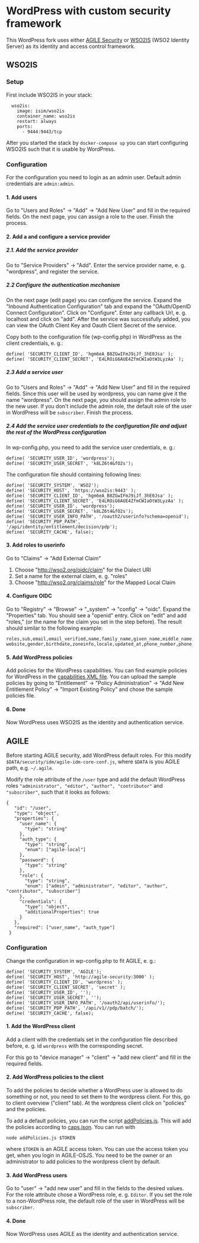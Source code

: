 # WordPress with custom security framework
This WordPress fork uses either [AGILE Security](https://github.com/agile-iot/agile-security) or [WSO2IS](https://wso2.com/identity-and-access-management) (WSO2 Identity Server) as its identity and access control framework.

## WSO2IS
### Setup
First include WSO2IS in your stack:

      wso2is:
        image: isim/wso2is
        container_name: wso2is
        restart: always
        ports:
          - 9444:9443/tcp

After you started the stack by ```docker-compose up``` you can start configuring WSO2IS such that it is usable by WordPress.

### Configuration
For the configuration you need to login as an admin user. Default admin credentials are ```admin:admin```.
#### 1. Add users
Go to "Users and Roles" -> "Add" -> "Add New User" and fill in the required fields. On the next page, you can assign a role to the user. Finish the process.
#### 2. Add a and configure a service provider
##### 2.1. Add the service provider
Go to "Service Providers" -> "Add". Enter the service provider name, e. g. "wordpress", and register the service.
##### 2.2 Configure the authentication mechanism
On the next page (edit page) you can configure the service. Expand the "Inbound Authentication Configuration" tab and expand the "OAuth/OpenID Connect Configuration". Click on "Configure".
Enter any callback Url, e. g. localhost and click on "add". 
After the service was successfully added, you can view the OAuth Client Key and Oauth Client Secret of the service. 

Copy both to the configuration file (wp-config.php) in WordPress as the client credentials, e. g.:

    define( 'SECURITY_CLIENT_ID', 'hgm6eA_B8ZGwIFmJ9iJf_3hE0Jsa' );
    define( 'SECURITY_CLIENT_SECRET', 'E4LROiG6AUE4ZfmCWIaOtW3LyzAa' ); 

##### 2.3 Add a service user

Go to "Users and Roles" -> "Add" -> "Add New User" and fill in the required fields. Since this user will be used by wordpress, you can name give it the name "wordpress". 
On the next page, you should assign the admin role to the new user. If you don't include the admin role, the default role of the user in WordPress will be ```subscriber```. Finish the process.

##### 2.4 Add the service user credentials to the configuration file and adjust the rest of the WordPress configuration

In wp-config.php, you need to add the service user credentials, e. g.:

    define( 'SECURITY_USER_ID', 'wordpress');
    define( 'SECURITY_USER_SECRET', 'k8LZ6t4&fO2s');

The configuration file should containing following lines:

    define( 'SECURITY_SYSTEM', 'WSO2');
    define( 'SECURITY_HOST', 'https://wso2is:9443' );
    define( 'SECURITY_CLIENT_ID', 'hgm6eA_B8ZGwIFmJ9iJf_3hE0Jsa' );
    define( 'SECURITY_CLIENT_SECRET', 'E4LROiG6AUE4ZfmCWIaOtW3LyzAa' );
    define( 'SECURITY_USER_ID', 'wordpress');
    define( 'SECURITY_USER_SECRET', 'k8LZ6t4&fO2s');
    define( 'SECURITY_USER_INFO_PATH', '/oauth2/userinfo?schema=openid');
    define( 'SECURITY_PDP_PATH', '/api/identity/entitlement/decision/pdp');
    define( 'SECURITY_CACHE', false);  

#### 3. Add roles to userinfo

Go to "Claims" -> "Add External Claim"

1. Choose "http://wso2.org/oidc/claim" for the Dialect URI
2. Set a name for the external claim, e. g. "roles"
3. Choose "http://wso2.org/claims/role" for the Mapped Local Claim

#### 4. Configure OIDC
Go to "Registry" -> "Browse" -> "_system" -> "config" -> "oidc". Expand the "Properties" tab. You should see a "openid" entry. Click on "edit" and add "roles," (or the name for the claim you set in the step before). The result should similar to the following example:

    roles,sub,email,email_verified,name,family_name,given_name,middle_name,nickname,preferred_username,profile,picture, website,gender,birthdate,zoneinfo,locale,updated_at,phone_number,phone_number_verified,address,street

#### 5. Add WordPress policies

Add policies for the WordPress capabilities. You can find example policies for WordPress in the [capabilities XML file](https://github.com/firsti/WordPress/blob/master/caps.xml).
You can upload the sample policies by going to "Entitlement" -> "Policy Administration" -> "Add New Entitlement Policy" -> "Import Existing Policy" and chose the sample policies file.

#### 6. Done
Now WordPress uses WSO2IS as the identity and authentication service.

## AGILE

Before starting AGILE security, add WordPress default roles. For this modify ```$DATA/security/idm/agile-idm-core-conf.js```, where ```$DATA``` is you AGILE path, e.g. ```~/.agile```.

Modify the role attribute of the ```/user``` type and add the default WordPress roles ```"administrator", "editor", "author", "contributor"``` and ```"subscriber"```, such that it looks as follows:

    {
       "id": "/user",
       "type": "object",
       "properties": {
         "user_name": {
           "type": "string"
         },
         "auth_type": {
           "type": "string",
           "enum": ["agile-local"]
         },
         "password": {
           "type": "string"
         },
         "role": {
           "type": "string",
           "enum": ["admin", "administrator", "editor", "author", "contributor", "subscriber"]
         },
         "credentials": {
           "type": "object",
           "additionalProperties": true
         }
       },
       "required": ["user_name", "auth_type"]
     }

### Configuration

Change the configuration in wp-config.php to fit AGILE, e. g.:

    define( 'SECURITY_SYSTEM', 'AGILE');
    define( 'SECURITY_HOST', 'http://agile-security:3000' );
    define( 'SECURITY_CLIENT_ID', 'wordpress' );
    define( 'SECURITY_CLIENT_SECRET', 'secret' );
    define( 'SECURITY_USER_ID', '');
    define( 'SECURITY_USER_SECRET', '');
    define( 'SECURITY_USER_INFO_PATH', '/oauth2/api/userinfo/');
    define( 'SECURITY_PDP_PATH', '/api/v1//pdp/batch/');
    define( 'SECURITY_CACHE', false);


#### 1. Add the WordPress client 
Add a client with the credentials set in the configuration file described before, e. g. id ```wordpress``` with the corresponding secret.

For this go to "device manager" -> "client" -> "add new client" and fill in the required fields.

#### 2. Add WordPress policies to the client

To add the policies to decide whether a WordPress user is allowed to do something or not, you need to set them to the wordpress client. For this, go to client overview ("client" tab).
At the wordpress client click on "policies" and the policies.

To add a default policies, you can run the script [addPolicies.js](https://github.com/Agile-IoT/WordPress/blob/master/addPolicies.js). This will add the policies according to [caps.json](https://github.com/Agile-IoT/WordPress/blob/master/caps.json). 
You can run with

    node addPolicies.js $TOKEN
    
where ```$TOKEN``` is an AGILE access token. You can use the access token you get, when you login in AGILE-OSJS. You need to be the owner or an administrator to add policies to the wordpress client by default.

#### 3. Add WordPress users

Go to "user" -> "add new user" and fill in the fields to the desired values. For the role attribute chose a WordPress role, e. g. ```Editor```.
If you set the role to a non-WordPress role, the default role of the user in WordPress will be ```subscriber```.

#### 4. Done

Now WordPress uses AGILE as the identity and authentication service. 